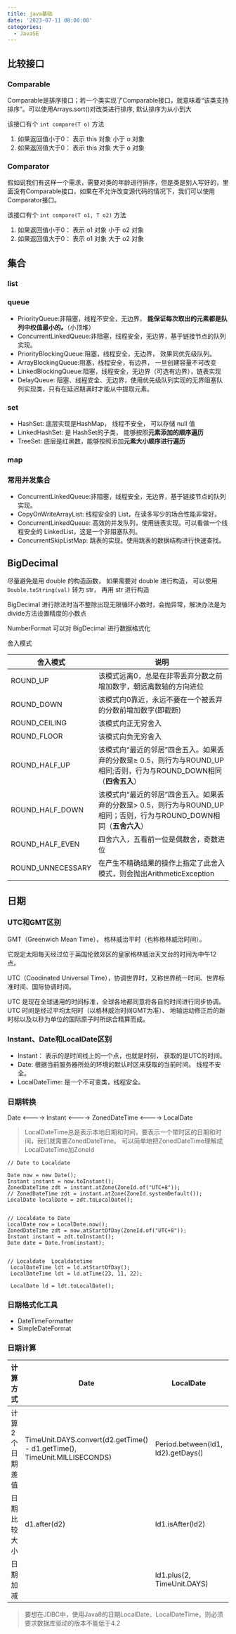 ```yaml
---
title: java基础
date: '2023-07-11 08:00:00'
categories:
  - JavaSE
---
```


## 比较接口

### Comparable

Comparable是排序接口；若一个类实现了Comparable接口，就意味着“该类支持排序”。可以使用Arrays.sort()对改类进行排序, 默认排序为从小到大

该接口有个 `int compare(T o)` 方法

1. 如果返回值小于0： 表示 this 对象 小于 o 对象
2. 如果返回值大于0： 表示 this 对象 大于 o 对象

### Comparator

假如说我们有这样一个需求，需要对类的年龄进行排序，但是类是别人写好的，里面没有Comparable接口，如果在不允许改变源代码的情况下，我们可以使用Comparator接口。

该接口有个 `int compare(T o1, T o2)` 方法

1. 如果返回值小于0： 表示 o1 对象 小于 o2 对象
2. 如果返回值大于0： 表示 o1 对象 大于 o2 对象

## 集合

### list

### queue

* PriorityQueue:非阻塞，线程不安全，无边界， **能保证每次取出的元素都是队列中权值最小的。**（小顶堆）
* ConcurrentLinkedQueue:非阻塞，线程安全，无边界，基于链接节点的队列实现。
* PriorityBlockingQueue:阻塞，线程安全，无边界， 效果同优先级队列。
* ArrayBlockingQueue:阻塞，线程安全，有边界， 一旦创建容量不可改变
* LinkedBlockingQueue:阻塞，线程安全，无边界（可选有边界），链表实现
* DelayQueue: 阻塞、线程安全、无边界，使用优先级队列实现的无界阻塞队列实现类，只有在延迟期满时才能从中提取元素。

### set

* HashSet: 底层实现是HashMap， 线程不安全， 可以存储 null 值
* LinkedHashSet: 是 HashSet的子类， 能够按照**元素添加的顺序遍历**
* TreeSet: 底层是红黑数，能够按照添加**元素大小顺序进行遍历**

### map

### 常用并发集合

* ConcurrentLinkedQueue:非阻塞，线程安全，无边界，基于链接节点的队列实现。
* CopyOnWriteArrayList: 线程安全的 List，在读多写少的场合性能非常好。
* ConcurrentLinkedQueue: 高效的并发队列，使用链表实现。可以看做一个线程安全的 LinkedList，这是一个非阻塞队列。
* ConcurrentSkipListMap: 跳表的实现。使用跳表的数据结构进行快速查找。

## BigDecimal

尽量避免是用 double 的构造函数， 如果需要对 double 进行构造， 可以使用 `Double.toString(val)` 转为 str， 再用 str 进行构造

BigDecimal 进行除法时当不整除出现无限循环小数时，会抛异常，解决办法是为 divide方法设置精度的小数点

NumberFormat 可以对 BigDecimal 进行数据格式化

舍入模式

| 舍入模式          | 说明                                                         |
| ----------------- | ------------------------------------------------------------ |
| ROUND_UP          | 该模式远离0，总是在非零丢弃分数之前增加数字，朝远离数轴的方向进位 |
| ROUND_DOWN        | 该模式向0靠近，永远不要在一个被丢弃的分数前增加数字(即截断)  |
| ROUND_CEILING     | 该模式向正无穷舍入                                           |
| ROUND_FLOOR       | 该模式向负无穷舍入                                           |
| ROUND_HALF_UP     | 该模式向“最近的邻居”四舍五入。如果丢弃的分数是≥ 0.5，则行为与ROUND_UP相同;否则，行为与ROUND_DOWN相同（**四舍五入**） |
| ROUND_HALF_DOWN   | 该模式向“最近的邻居”四舍五入。如果丢弃的分数是> 0.5，则行为与ROUND_UP相同；否则，行为与ROUND_DOWN相同（**五舍六入**） |
| ROUND_HALF_EVEN   | 四舍六入，五看前一位是偶数舍，奇数进位                       |
| ROUND_UNNECESSARY | 在产生不精确结果的操作上指定了此舍入模式，则会抛出ArithmeticException |



## 日期

### UTC和GMT区别

GMT（Greenwich Mean Time）， 格林威治平时（也称格林威治时间）。

它规定太阳每天经过位于英国伦敦郊区的皇家格林威治天文台的时间为中午12点。

UTC（Coodinated Universal Time），协调世界时，又称世界统一时间、世界标准时间、国际协调时间。

UTC 是现在全球通用的时间标准，全球各地都同意将各自的时间进行同步协调。UTC 时间是经过平均太阳时（以格林威治时间GMT为准）、 地轴运动修正后的新时标以及以秒为单位的国际原子时所综合精算而成。

### Instant、Date和LocalDate区别

* Instant： 表示的是时间线上的一个点，也就是时刻， 获取的是UTC的时间。
* Date: 根据当前服务器所处的环境的默认时区来获取的当前时间。 线程不安全。
* LocalDateTime: 是一个不可变类，线程安全。

### 日期转换

Date <----> Instant <----> ZonedDateTime <----> LocalDate

> LocalDateTime总是表示本地日期和时间，要表示一个带时区的日期和时间，我们就需要ZonedDateTime。
> 可以简单地把ZonedDateTime理解成LocalDateTime加ZoneId

```
// Date to Localdate

Date now = new Date();
Instant instant = now.toInstant();
ZonedDateTime zdt = instant.atZone(ZoneId.of("UTC+8"));
// ZonedDateTime zdt = instant.atZone(ZoneId.systemDefault());
LocalDate localDate = zdt.toLocalDate();


// Localdate to Date
LocalDate now = LocalDate.now();
ZonedDateTime zdt = now.atStartOfDay(ZoneId.of("UTC+8"));
Instant instant = zdt.toInstant();
Date date = Date.from(instant);


// Localdate  Localdatetime
 LocalDateTime ldt = ld.atStartOfDay();  
 LocalDateTime ldt = ld.atTime(23, 11, 22);
 
 LocalDate ld = ldt.toLocalDate();
```

### 日期格式化工具

* DateTimeFormatter
* SimpleDateFormat

### 日期计算

| 计算方式 | Date | LocalDate | LocalDateTime |
| --- | ---  | --- | ---|
|计算2个日期差值| TimeUnit.DAYS.convert(d2.getTime() - d1.getTime(), TimeUnit.MILLISECONDS) | Period.between(ld1, ld2).getDays() | ChronoUnit.HOURS.between(ldt1, ldt2)|
|日期比较大小| d1.after(d2) | ld1.isAfter(ld2) | ldt1.isAfter(ldt2) |
|日期加减|  | ld1.plus(2, TimeUnit.DAYS) | ld1.plus(2, TimeUnit.HOURS) |

> 要想在JDBC中，使用Java8的日期LocalDate、LocalDateTime，则必须要求数据库驱动的版本不能低于4.2

